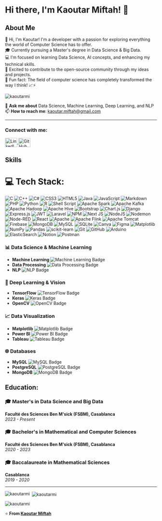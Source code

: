 
  # Hi there, I'm Kaoutar Miftah! 👋

## About Me 
👋 Hi, I'm Kaoutar! I'm a developer with a passion for exploring everything the world of Computer Science has to offer.  
🎓 Currently pursuing a Master's degree in Data Science & Big Data.  
💻 I’m focused on learning Data Science, AI concepts, and enhancing my technical skills.  
🤝 Excited to contribute to the open-source community through my ideas and projects.  
🧠 Fun fact: The field of computer science has completely transformed the way I think! 📈⚡

<p align="left">
  <img src="https://komarev.com/ghpvc/?username=kaoutarmi&label=Profile%20views&color=0e75b6&style=flat" alt="kaoutarmi" />
</p>

💬 **Ask me about** Data Science, Machine Learning, Deep Learning, and NLP  
📫 **How to reach me**: kaoutar.miftah@gmail.com  

---
<h3 align="left">Connect with me:</h3>
<p align="left">
  <a href="https://www.linkedin.com/in/kaoutar-miftah-53846b232/" target="blank">
    <img align="center" src="https://raw.githubusercontent.com/rahuldkjain/github-profile-readme-generator/master/src/images/icons/Social/linked-in-alt.svg" alt="LinkedIn" height="30" width="40" />
  </a>
  <a href="https://github.com/kaoutarmi" target="blank">
    <img align="center" src="https://raw.githubusercontent.com/rahuldkjain/github-profile-readme-generator/master/src/images/icons/Social/github.svg" alt="GitHub" height="30" width="40" />
  </a>
</p>

## Skills

# 💻 Tech Stack:
![C](https://img.shields.io/badge/c-%2300599C.svg?style=flat&logo=c&logoColor=white) ![C++](https://img.shields.io/badge/c++-%2300599C.svg?style=flat&logo=c%2B%2B&logoColor=white) ![C#](https://img.shields.io/badge/c%23-%23239120.svg?style=flat&logo=csharp&logoColor=white) ![CSS3](https://img.shields.io/badge/css3-%231572B6.svg?style=flat&logo=css3&logoColor=white) ![HTML5](https://img.shields.io/badge/html5-%23E34F26.svg?style=flat&logo=html5&logoColor=white) ![Java](https://img.shields.io/badge/java-%23ED8B00.svg?style=flat&logo=openjdk&logoColor=white) ![JavaScript](https://img.shields.io/badge/javascript-%23323330.svg?style=flat&logo=javascript&logoColor=%23F7DF1E) ![Markdown](https://img.shields.io/badge/markdown-%23000000.svg?style=flat&logo=markdown&logoColor=white) ![PHP](https://img.shields.io/badge/php-%23777BB4.svg?style=flat&logo=php&logoColor=white) ![Python](https://img.shields.io/badge/python-3670A0?style=flat&logo=python&logoColor=ffdd54) ![R](https://img.shields.io/badge/r-%23276DC3.svg?style=flat&logo=r&logoColor=white) ![Shell Script](https://img.shields.io/badge/shell_script-%23121011.svg?style=flat&logo=gnu-bash&logoColor=white) ![Apache Spark](https://img.shields.io/badge/Apache%20Spark-FDEE21?style=flat&logo=apachespark&logoColor=black) ![Apache Kafka](https://img.shields.io/badge/Apache%20Kafka-000?style=flat&logo=apachekafka) ![Apache Hadoop](https://img.shields.io/badge/Apache%20Hadoop-66CCFF?style=flat&logo=apachehadoop&logoColor=black) ![Apache Hive](https://img.shields.io/badge/Apache%20Hive-FDEE21?style=flat&logo=apachehive&logoColor=black) ![Bootstrap](https://img.shields.io/badge/bootstrap-%238511FA.svg?style=flat&logo=bootstrap&logoColor=white) ![Chart.js](https://img.shields.io/badge/chart.js-F5788D.svg?style=flat&logo=chart.js&logoColor=white) ![Django](https://img.shields.io/badge/django-%23092E20.svg?style=flat&logo=django&logoColor=white) ![Express.js](https://img.shields.io/badge/express.js-%23404d59.svg?style=flat&logo=express&logoColor=%2361DAFB) ![JWT](https://img.shields.io/badge/JWT-black?style=flat&logo=JSON%20web%20tokens) ![Laravel](https://img.shields.io/badge/laravel-%23FF2D20.svg?style=flat&logo=laravel&logoColor=white) ![NPM](https://img.shields.io/badge/NPM-%23CB3837.svg?style=flat&logo=npm&logoColor=white) ![Next JS](https://img.shields.io/badge/Next-black?style=flat&logo=next.js&logoColor=white) ![NodeJS](https://img.shields.io/badge/node.js-6DA55F?style=flat&logo=node.js&logoColor=white) ![Nodemon](https://img.shields.io/badge/NODEMON-%23323330.svg?style=flat&logo=nodemon&logoColor=%BBDEAD) ![Node-RED](https://img.shields.io/badge/Node--RED-%238F0000.svg?style=flat&logo=node-red&logoColor=white) ![React](https://img.shields.io/badge/react-%2320232a.svg?style=flat&logo=react&logoColor=%2361DAFB) ![Apache](https://img.shields.io/badge/apache-%23D42029.svg?style=flat&logo=apache&logoColor=white) ![Apache Flink](https://img.shields.io/badge/Apache%20Flink-E6526F?style=flat&logo=Apache%20Flink&logoColor=white) ![Apache Tomcat](https://img.shields.io/badge/apache%20tomcat-%23F8DC75.svg?style=flat&logo=apache-tomcat&logoColor=black) ![Firebase](https://img.shields.io/badge/firebase-a08021?style=flat&logo=firebase&logoColor=ffcd34) ![MongoDB](https://img.shields.io/badge/MongoDB-%234ea94b.svg?style=flat&logo=mongodb&logoColor=white) ![MySQL](https://img.shields.io/badge/mysql-4479A1.svg?style=flat&logo=mysql&logoColor=white) ![SQLite](https://img.shields.io/badge/sqlite-%2307405e.svg?style=flat&logo=sqlite&logoColor=white) ![Canva](https://img.shields.io/badge/Canva-%2300C4CC.svg?style=flat&logo=Canva&logoColor=white) ![Figma](https://img.shields.io/badge/figma-%23F24E1E.svg?style=flat&logo=figma&logoColor=white) ![Matplotlib](https://img.shields.io/badge/Matplotlib-%23ffffff.svg?style=flat&logo=Matplotlib&logoColor=black) ![NumPy](https://img.shields.io/badge/numpy-%23013243.svg?style=flat&logo=numpy&logoColor=white) ![Pandas](https://img.shields.io/badge/pandas-%23150458.svg?style=flat&logo=pandas&logoColor=white) ![scikit-learn](https://img.shields.io/badge/scikit--learn-%23F7931E.svg?style=flat&logo=scikit-learn&logoColor=white) ![Git](https://img.shields.io/badge/git-%23F05033.svg?style=flat&logo=git&logoColor=white) ![GitHub](https://img.shields.io/badge/github-%23121011.svg?style=flat&logo=github&logoColor=white) ![Arduino](https://img.shields.io/badge/-Arduino-00979D?style=flat&logo=Arduino&logoColor=white) ![ElasticSearch](https://img.shields.io/badge/-ElasticSearch-005571?style=flat&logo=elasticsearch) ![Notion](https://img.shields.io/badge/Notion-%23000000.svg?style=flat&logo=notion&logoColor=white) ![Postman](https://img.shields.io/badge/Postman-FF6C37?style=flat&logo=postman&logoColor=white)


### 📊 **Data Science & Machine Learning**
- **Machine Learning** ![Machine Learning Badge](https://img.shields.io/badge/Machine%20Learning-FF5A5F?style=flat&logo=python&logoColor=white)
- **Data Processing** ![Data Processing Badge](https://img.shields.io/badge/Data%20Processing-4B8BBE?style=flat&logo=python&logoColor=white)
- **NLP** ![NLP Badge](https://img.shields.io/badge/NLP-2A8D65?style=flat&logo=python&logoColor=white)

### 🧠 **Deep Learning & Vision**
- **TensorFlow** ![TensorFlow Badge](https://img.shields.io/badge/TensorFlow-FF6F00?style=flat&logo=tensorflow&logoColor=white)
- **Keras** ![Keras Badge](https://img.shields.io/badge/Keras-D00000?style=flat&logo=keras&logoColor=white)
- **OpenCV** ![OpenCV Badge](https://img.shields.io/badge/OpenCV-5C3D6E?style=flat&logo=opencv&logoColor=white)

### 📈 **Data Visualization**
- **Matplotlib** ![Matplotlib Badge](https://img.shields.io/badge/Matplotlib-005C6E?style=flat&logo=python&logoColor=white)
- **Power BI** ![Power BI Badge](https://img.shields.io/badge/Power%20BI-F2C811?style=flat&logo=powerbi&logoColor=white)
- **Tableau** ![Tableau Badge](https://img.shields.io/badge/Tableau-E97627?style=flat&logo=tableau&logoColor=white)

### 🌐 **Databases**
- **MySQL** ![MySQL Badge](https://img.shields.io/badge/MySQL-4479A1?style=flat&logo=mysql&logoColor=white)
- **PostgreSQL** ![PostgreSQL Badge](https://img.shields.io/badge/PostgreSQL-336791?style=flat&logo=postgresql&logoColor=white)
- **MongoDB** ![MongoDB Badge](https://img.shields.io/badge/MongoDB-47A248?style=flat&logo=mongodb&logoColor=white)

## **Education:**  
### 🎓 **Master's in Data Science and Big Data**  
**Faculté des Sciences Ben M'sick (FSBM), Casablanca**  
*2023 - Present*

### 🎓 **Bachelor's in Mathematical and Computer Sciences**  
**Faculté des Sciences Ben M'sick (FSBM), Casablanca**  
*2020 - 2023*

### 🎓 **Baccalaureate in Mathematical Sciences**  
**Casablanca**  
*2019 - 2020*

---
<p><img align="left" src="https://github-readme-stats.vercel.app/api/top-langs?username=kaoutarmi&show_icons=true&locale=en&layout=compact" alt="kaoutarmi" /></p>

<p>&nbsp;<img align="center" src="https://github-readme-stats.vercel.app/api?username=kaoutarmi&show_icons=true&locale=en" alt="kaoutarmi" /></p>

<p><img align="center" src="https://github-readme-streak-stats.herokuapp.com/?user=kaoutarmi&" alt="kaoutarmi" /></p>

 

⭐️ **From [Kaoutar Miftah](https://github.com/kaoutarmi)**

